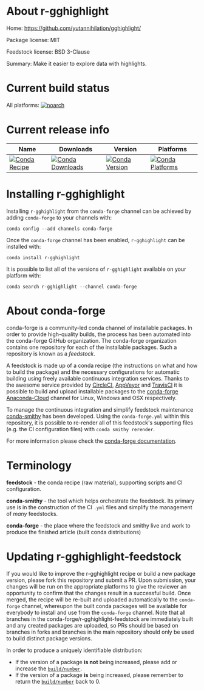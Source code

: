 About r-gghighlight
===================

Home: https://github.com/yutannihilation/gghighlight/

Package license: MIT

Feedstock license: BSD 3-Clause

Summary: Make it easier to explore data with highlights.



Current build status
====================

All platforms:
[![noarch](https://img.shields.io/circleci/project/github/conda-forge/r-gghighlight-feedstock/master.svg?label=noarch)](https://circleci.com/gh/conda-forge/r-gghighlight-feedstock)

Current release info
====================

| Name | Downloads | Version | Platforms |
| --- | --- | --- | --- |
| [![Conda Recipe](https://img.shields.io/badge/recipe-r--gghighlight-green.svg)](https://anaconda.org/conda-forge/r-gghighlight) | [![Conda Downloads](https://img.shields.io/conda/dn/conda-forge/r-gghighlight.svg)](https://anaconda.org/conda-forge/r-gghighlight) | [![Conda Version](https://img.shields.io/conda/vn/conda-forge/r-gghighlight.svg)](https://anaconda.org/conda-forge/r-gghighlight) | [![Conda Platforms](https://img.shields.io/conda/pn/conda-forge/r-gghighlight.svg)](https://anaconda.org/conda-forge/r-gghighlight) |

Installing r-gghighlight
========================

Installing `r-gghighlight` from the `conda-forge` channel can be achieved by adding `conda-forge` to your channels with:

```
conda config --add channels conda-forge
```

Once the `conda-forge` channel has been enabled, `r-gghighlight` can be installed with:

```
conda install r-gghighlight
```

It is possible to list all of the versions of `r-gghighlight` available on your platform with:

```
conda search r-gghighlight --channel conda-forge
```


About conda-forge
=================

conda-forge is a community-led conda channel of installable packages.
In order to provide high-quality builds, the process has been automated into the
conda-forge GitHub organization. The conda-forge organization contains one repository
for each of the installable packages. Such a repository is known as a *feedstock*.

A feedstock is made up of a conda recipe (the instructions on what and how to build
the package) and the necessary configurations for automatic building using freely
available continuous integration services. Thanks to the awesome service provided by
[CircleCI](https://circleci.com/), [AppVeyor](https://www.appveyor.com/)
and [TravisCI](https://travis-ci.org/) it is possible to build and upload installable
packages to the [conda-forge](https://anaconda.org/conda-forge)
[Anaconda-Cloud](https://anaconda.org/) channel for Linux, Windows and OSX respectively.

To manage the continuous integration and simplify feedstock maintenance
[conda-smithy](https://github.com/conda-forge/conda-smithy) has been developed.
Using the ``conda-forge.yml`` within this repository, it is possible to re-render all of
this feedstock's supporting files (e.g. the CI configuration files) with ``conda smithy rerender``.

For more information please check the [conda-forge documentation](https://conda-forge.org/docs/).

Terminology
===========

**feedstock** - the conda recipe (raw material), supporting scripts and CI configuration.

**conda-smithy** - the tool which helps orchestrate the feedstock.
                   Its primary use is in the construction of the CI ``.yml`` files
                   and simplify the management of *many* feedstocks.

**conda-forge** - the place where the feedstock and smithy live and work to
                  produce the finished article (built conda distributions)


Updating r-gghighlight-feedstock
================================

If you would like to improve the r-gghighlight recipe or build a new
package version, please fork this repository and submit a PR. Upon submission,
your changes will be run on the appropriate platforms to give the reviewer an
opportunity to confirm that the changes result in a successful build. Once
merged, the recipe will be re-built and uploaded automatically to the
`conda-forge` channel, whereupon the built conda packages will be available for
everybody to install and use from the `conda-forge` channel.
Note that all branches in the conda-forge/r-gghighlight-feedstock are
immediately built and any created packages are uploaded, so PRs should be based
on branches in forks and branches in the main repository should only be used to
build distinct package versions.

In order to produce a uniquely identifiable distribution:
 * If the version of a package **is not** being increased, please add or increase
   the [``build/number``](https://conda.io/docs/user-guide/tasks/build-packages/define-metadata.html#build-number-and-string).
 * If the version of a package **is** being increased, please remember to return
   the [``build/number``](https://conda.io/docs/user-guide/tasks/build-packages/define-metadata.html#build-number-and-string)
   back to 0.
